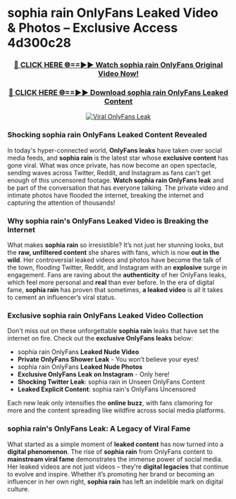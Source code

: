 # sophia rain OnlyFans Leaked Video & Photos – Exclusive Access 4d300c28

<div align="center">

### [🔴 CLICK HERE 🌐==►► Watch sophia rain OnlyFans Original Video Now!](https://aff.leakpic.com/?utm_medium=9dac6e3e92780789e695eb65dc45befdb20081c8&utm_campaign=Link_for_leakpic_com_4d300c28)

### [🔴 CLICK HERE 🌐==►► Download sophia rain OnlyFans Leaked Content](https://aff.leakpic.com/?utm_medium=9dac6e3e92780789e695eb65dc45befdb20081c8&utm_campaign=Link_for_leakpic_com_4d300c28)

[![Viral OnlyFans Leak](https://i.ibb.co.com/xMMVF88/686577567.gif)](https://aff.leakpic.com/?utm_medium=9dac6e3e92780789e695eb65dc45befdb20081c8&utm_campaign=Link_for_leakpic_com_4d300c28)

</div>

### Shocking sophia rain OnlyFans Leaked Content Revealed
In today's hyper-connected world, **OnlyFans leaks** have taken over social media feeds, and **sophia rain** is the latest star whose **exclusive content** has gone viral. What was once private, has now become an open spectacle, sending waves across Twitter, Reddit, and Instagram as fans can't get enough of this uncensored footage. 
**Watch sophia rain OnlyFans leak** and be part of the conversation that has everyone talking. The private video and intimate photos have flooded the internet, breaking the internet and capturing the attention of thousands!

### Why sophia rain's OnlyFans Leaked Video is Breaking the Internet
What makes **sophia rain** so irresistible? It’s not just her stunning looks, but the **raw, unfiltered content** she shares with fans, which is now **out in the wild**. Her controversial leaked videos and photos have become the talk of the town, flooding Twitter, Reddit, and Instagram with an **explosive** surge in engagement. 
Fans are raving about the **authenticity** of her OnlyFans leaks, which feel more personal and **real** than ever before. In the era of digital fame, **sophia rain** has proven that sometimes, **a leaked video** is all it takes to cement an influencer’s viral status.

### Exclusive sophia rain OnlyFans Leaked Video Collection
Don't miss out on these unforgettable **sophia rain** leaks that have set the internet on fire. Check out the **exclusive OnlyFans leaks** below:

- sophia rain OnlyFans **Leaked Nude Video**
- **Private OnlyFans Shower Leak** - You won’t believe your eyes!
- sophia rain OnlyFans **Leaked Nude Photos**
- **Exclusive OnlyFans Leak on Instagram** - Only here!
- **Shocking Twitter Leak**: sophia rain in Unseen OnlyFans Content
- **Leaked Explicit Content**: sophia rain's OnlyFans Uncensored

Each new leak only intensifies the **online buzz**, with fans clamoring for more and the content spreading like wildfire across social media platforms.

### sophia rain's OnlyFans Leak: A Legacy of Viral Fame
What started as a simple moment of **leaked content** has now turned into a **digital phenomenon**. The rise of **sophia rain** from OnlyFans content to **mainstream viral fame** demonstrates the immense power of social media. 
Her leaked videos are not just videos – they’re **digital legacies** that continue to evolve and inspire. Whether it’s promoting her brand or becoming an influencer in her own right, **sophia rain** has left an indelible mark on digital culture.
